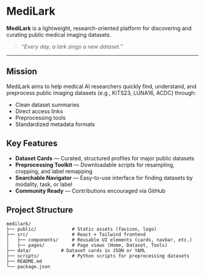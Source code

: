 # MediLark

**MediLark** is a lightweight, research-oriented platform for discovering and curating public medical imaging datasets.

> _“Every day, a lark sings a new dataset.”_

---

## Mission

MediLark aims to help medical AI researchers quickly find, understand, and preprocess public imaging datasets (e.g., KiTS23, LUNA16, ACDC) through:

- Clean dataset summaries
- Direct access links
- Preprocessing tools
- Standardized metadata formats


## Key Features

- **Dataset Cards** — Curated, structured profiles for major public datasets
- **Preprocessing Toolkit** — Downloadable scripts for resampling, cropping, and label remapping
- **Searchable Navigator** — Easy-to-use interface for finding datasets by modality, task, or label
- **Community Ready** — Contributions encouraged via GitHub


## Project Structure

```plaintext
medilark/
├── public/             # Static assets (favicon, logo)
├── src/                # React + Tailwind frontend
│   ├── components/     # Reusable UI elements (cards, navbar, etc.)
│   ├── pages/          # Page views (Home, Dataset, Tools)
├── data/           # Dataset cards in JSON or YAML
├── scripts/            # Python scripts for preprocessing datasets
├── README.md
└── package.json
